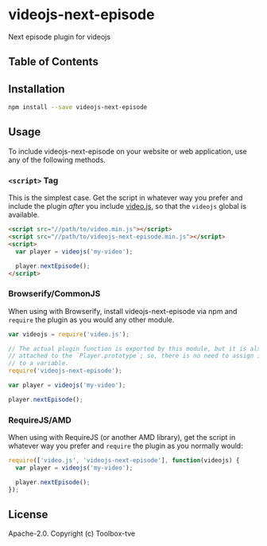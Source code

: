 # videojs-next-episode

Next episode plugin for videojs

## Table of Contents

<!-- START doctoc -->
<!-- END doctoc -->
## Installation

```sh
npm install --save videojs-next-episode
```

## Usage

To include videojs-next-episode on your website or web application, use any of the following methods.

### `<script>` Tag

This is the simplest case. Get the script in whatever way you prefer and include the plugin _after_ you include [video.js][videojs], so that the `videojs` global is available.

```html
<script src="//path/to/video.min.js"></script>
<script src="//path/to/videojs-next-episode.min.js"></script>
<script>
  var player = videojs('my-video');

  player.nextEpisode();
</script>
```

### Browserify/CommonJS

When using with Browserify, install videojs-next-episode via npm and `require` the plugin as you would any other module.

```js
var videojs = require('video.js');

// The actual plugin function is exported by this module, but it is also
// attached to the `Player.prototype`; so, there is no need to assign it
// to a variable.
require('videojs-next-episode');

var player = videojs('my-video');

player.nextEpisode();
```

### RequireJS/AMD

When using with RequireJS (or another AMD library), get the script in whatever way you prefer and `require` the plugin as you normally would:

```js
require(['video.js', 'videojs-next-episode'], function(videojs) {
  var player = videojs('my-video');

  player.nextEpisode();
});
```

## License

Apache-2.0. Copyright (c) Toolbox-tve


[videojs]: http://videojs.com/
